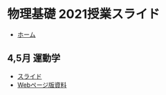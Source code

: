 # 物理基礎 2021授業スライド
* [ホーム](https://phys-ken.github.io/2021buturikiso/)


## 4,5月 運動学
* [スライド](https://phys-ken.github.io/2021buturikiso/1_Mom/export)
* [Webページ版資料](https://phys-ken.github.io/2021buturikiso/1_Mom/1_motion.md)
